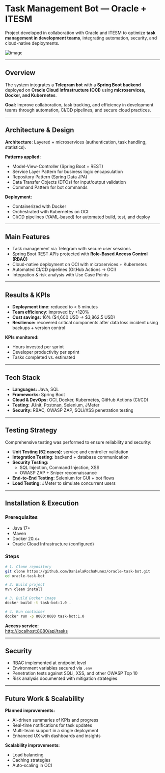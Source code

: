 # Task Management Bot — Oracle + ITESM

Project developed in collaboration with Oracle and ITESM to optimize **task management in development teams**, integrating automation, security, and cloud-native deployments.

![image](https://user-images.githubusercontent.com/7783295/116454396-cbfb7a00-a814-11eb-8196-ba2113858e8b.png)

---
## Overview
The system integrates a **Telegram bot** with a **Spring Boot backend** deployed on **Oracle Cloud Infrastructure (OCI)** using **microservices, Docker, and Kubernetes**.

**Goal:** Improve collaboration, task tracking, and efficiency in development teams through automation, CI/CD pipelines, and secure cloud practices.

---

## Architecture & Design
**Architecture:** Layered + microservices (authentication, task handling, statistics).  

**Patterns applied:**
- Model-View-Controller (Spring Boot + REST)
- Service Layer Pattern for business logic encapsulation
- Repository Pattern (Spring Data JPA)
- Data Transfer Objects (DTOs) for input/output validation
- Command Pattern for bot commands

**Deployment:**
- Containerized with Docker  
- Orchestrated with Kubernetes on OCI  
- CI/CD pipelines (YAML-based) for automated build, test, and deploy  

---

## Main Features
- Task management via Telegram with secure user sessions  
- Spring Boot REST APIs protected with **Role-Based Access Control (RBAC)**  
- Cloud-native deployment on OCI with microservices + Kubernetes  
- Automated CI/CD pipelines (GitHub Actions → OCI)  
- Integration & risk analysis with Use Case Points  

---

## Results & KPIs
- **Deployment time:** reduced to < 5 minutes  
- **Team efficiency:** improved by +120%  
- **Cost savings:** 16% ($4,600 USD → $3,862.5 USD)  
- **Resilience:** recovered critical components after data loss incident using backups + version control  

**KPIs monitored:**
- Hours invested per sprint  
- Developer productivity per sprint  
- Tasks completed vs. estimated  

---

## Tech Stack
- **Languages:** Java, SQL  
- **Frameworks:** Spring Boot  
- **Cloud & DevOps:** OCI, Docker, Kubernetes, GitHub Actions (CI/CD)  
- **Testing:** JUnit, Postman, Selenium, JMeter  
- **Security:** RBAC, OWASP ZAP, SQLi/XSS penetration testing  

---

## Testing Strategy
Comprehensive testing was performed to ensure reliability and security:

- **Unit Testing (52 cases):** service and controller validation  
- **Integration Testing:** backend + database communication  
- **Security Testing:**  
  - SQL Injection, Command Injection, XSS  
  - OWASP ZAP + Sniper reconnaissance  
- **End-to-End Testing:** Selenium for GUI + bot flows  
- **Load Testing:** JMeter to simulate concurrent users  

---

## Installation & Execution

### Prerequisites
- Java 17+  
- Maven  
- Docker 20.x+  
- Oracle Cloud Infrastructure (configured)  

### Steps
```bash
# 1. Clone repository
git clone https://github.com/DanielaRochaMunoz/oracle-task-bot.git
cd oracle-task-bot

# 2. Build project
mvn clean install

# 3. Build Docker image
docker build -t task-bot:1.0 .

# 4. Run container
docker run -p 8080:8080 task-bot:1.0
```

**Access service:**  
[http://localhost:8080/api/tasks](http://localhost:8080/api/tasks)

---

## Security
- RBAC implemented at endpoint level  
- Environment variables secured via `.env`  
- Penetration tests against SQLi, XSS, and other OWASP Top 10  
- Risk analysis documented with mitigation strategies  

---

## Future Work & Scalability

**Planned improvements:**
- AI-driven summaries of KPIs and progress  
- Real-time notifications for task updates  
- Multi-team support in a single deployment  
- Enhanced UX with dashboards and insights  

**Scalability improvements:**
- Load balancing  
- Caching strategies  
- Auto-scaling in OCI  
